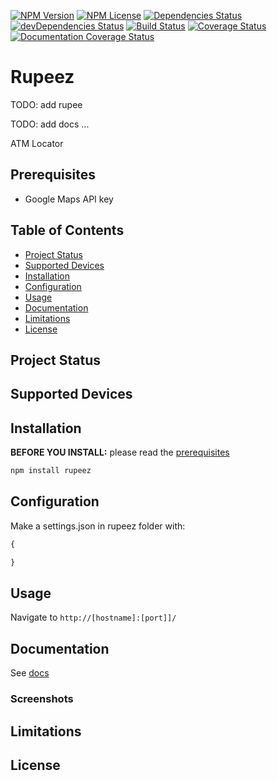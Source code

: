[![NPM Version](https://img.shields.io/npm/v/@elslander-cedric/rupeez.svg)](https://www.npmjs.com/package/@elslander-cedric/rupeez)
[![NPM License](https://img.shields.io/npm/l/@elslander-cedric/rupeez.svg)](https://www.npmjs.com/package/@elslander-cedric/rupeez)
[![Dependencies Status](https://david-dm.org/elslander-cedric/rupeez/status.svg)](https://david-dm.org/elslander-cedric/rupeez)
[![devDependencies Status](https://david-dm.org/elslander-cedric/rupeez/dev-status.svg)](https://david-dm.org/elslander-cedric/rupeez?type=dev)
[![Build Status](https://travis-ci.org/elslander-cedric/rupeez.svg?branch=master)](https://travis-ci.org/elslander-cedric/rupeez)
[![Coverage Status](https://coveralls.io/repos/github/elslander-cedric/rupeez/badge.svg)](https://coveralls.io/github/elslander-cedric/rupeez)
[![Documentation Coverage Status](https://elslander-cedric.github.io/rupeez/images/coverage-badge.svg)](https://elslander-cedric.github.io/rupeez/coverage)

# Rupeez
TODO: add rupee

TODO: add docs ...

ATM Locator

## Prerequisites

* Google Maps API key

## Table of Contents

* [Project Status](#project-status)
* [Supported Devices](#supported-devices)
* [Installation](#installation)
* [Configuration](#configuration)
* [Usage](#usage)
* [Documentation](#documentation)
* [Limitations](#limitations)
* [License](#license)

## Project Status


## Supported Devices


## Installation

**BEFORE YOU INSTALL:** please read the [prerequisites](#prerequisites)
```bash
npm install rupeez
```

## Configuration

Make a settings.json in rupeez folder with:

```javascript
{

}
```

## Usage

Navigate to `http://[hostname]:[port]]/`

## Documentation

See [docs](https://elslander-cedric.github.io/rupeez/)

### Screenshots

## Limitations

## License
